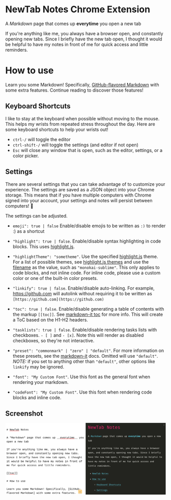 # NewTab Notes Chrome Extension

A *Markdown* page that comes up __everytime__ you open a new tab

If you're anything like me, you always have a browser open, and constantly opening new tabs. Since I briefly have the new tab open, I thought it would be helpful to have my notes in front of me for quick access and little reminders.

# How to use

Learn you some Markdown! Specifically, [GitHub-flavored Markdown] with some extra features. Continue reading to discover those features!

[GitHub-flavored Markdown]: https://github.github.com/gfm/


## Keyboard Shortcuts

I like to stay at the keyboard when possible without moving to the mouse. This helps my wrists from repeated stress throughout the day. Here are some keyboard shortcuts to help your wrists out!

- `ctrl-/` will toggle the editor
- `ctrl-shift-/` will toggle the settings (and editor if not open)
- `Esc` will close any window that is open, such as the editor, settings, or a color picker.

## Settings

There are several settings that you can take advantage of to customize your experience. The settings are saved as a JSON object into your Chrome storage. This means that if you have multiple computers with Chrome signed into your account, your settings and notes will persist between computers! :tada:

The settings can be adjusted.

- `emoji": true | false` Enable/disable emojis to be written as `:)` to render :) as a shortcut

- `"highlight": true | false`. Enable/disable syntax highlighting in code blocks. This uses [highlight.js].

- `"highlightTheme": "sometheme"`. Use the specified [highlight.js] theme. For a list of possible themes, see [highlight.js themes] and use the [filename] as the value, such as `"monokai-sublime"`. This only applies to code blocks, and not inline code. For inline code, please use a custom color or one of the built-in color presets.

- `"linkify": true | false`. Enable/disable auto-linking. For example, https://github.com will autolink without requiring it to be written as `[https://github.com](https://github.com)`

- `"toc": true | false`. Enable/disable generating a table of contents with the markup `[[toc]]`. See [markdown-it toc] for more info. This will create a ToC based on the H1-H2 headers.

- `"tasklists": true | false`. Enable/disable rendering tasks lists with checkboxes. `- [ ]` and `- [x]`. Note this will render as disabled checkboxes, so they're not interactive.

- `"preset": "commonmark" | "zero" | "default"`. For more information on these presets, see the [markdown-it] docs. Omitted will use `"default"`. _NOTE:_ if you set to anything other than `"default"`, other options like `linkify` may be ignored.

- `"font": "My Custom Font"`. Use this font as the general font when rendering your markdown.

- `"codeFont": "My Custom Font"`. Use this font when rendering code blocks and inline code.


[highlight.js]: https://highlightjs.org/
[highlight.js themes]: https://highlightjs.org/static/demo/
[filename]: https://github.com/highlightjs/highlight.js/tree/9.18.1/src/styles
[markdown-it]: https://github.com/markdown-it/markdown-it
[markdown-it toc]: https://github.com/Oktavilla/markdown-it-table-of-contents

## Screenshot

![Screenshot](./screenshot.png)
